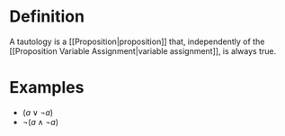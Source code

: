 # Definition
A tautology is a [[Proposition|proposition]] that, independently of the [[Proposition Variable Assignment|variable assignment]], is always true.
# Examples
- $(a \lor \lnot a)$
- $\lnot (a \land \lnot a)$
